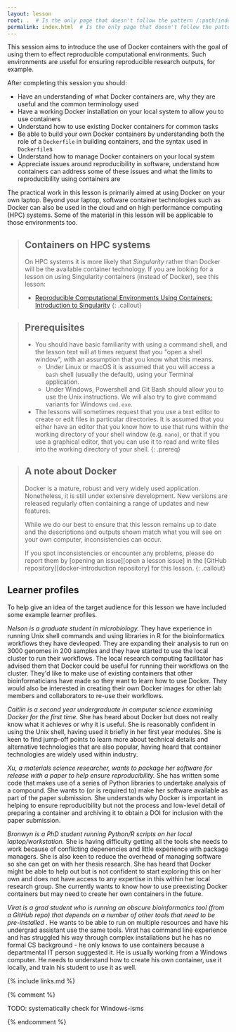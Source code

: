 ```yaml
---
layout: lesson
root: .  # Is the only page that doesn't follow the pattern /:path/index.html
permalink: index.html  # Is the only page that doesn't follow the pattern /:path/index.html
---
```

This session aims to introduce the use of Docker containers with the goal of using them to effect reproducible computational environments. Such environments are useful for ensuring reproducible research outputs, for example.

After completing this session you should:
- Have an understanding of what Docker containers are, why they are useful
  and the common terminology used
- Have a working Docker installation on your local system to allow you to
  use containers
- Understand how to use existing Docker containers for common tasks
- Be able to build your own Docker containers by understanding both the role
  of a `Dockerfile` in building containers, and the syntax used in `Dockerfile`s
- Understand how to manage Docker containers on your local system
- Appreciate issues around reproducibility in software, understand how 
  containers can address some of these issues and what the limits to
  reproducibility using containers are

The practical work in this lesson is primarily aimed at using Docker on your own laptop. Beyond your laptop, software container technologies such as Docker can also be used in the cloud and on high performance computing (HPC) systems. Some of the material in this lesson will be applicable to those environments too.

> ## Containers on HPC systems
> On HPC systems it is more likely that *Singularity* rather than Docker will be the available container technology.
> If you are looking for a lesson on using Singularity containers (instead of Docker), see this lesson:
> * [Reproducible Computational Environments Using Containers: Introduction to Singularity](https://carpentries-incubator.github.io/singularity-introduction/)
{: .callout}

> ## Prerequisites
>
> - You should have basic familiarity with using a command shell, and the lesson text will at times request that you "open a shell window", with an assumption that you know what this means.
>   - Under Linux or macOS it is assumed that you will access a `bash` shell (usually the default), using your Terminal application.
>   - Under Windows, Powershell and Git Bash should allow you to use the Unix instructions. We will also try to give command variants for Windows `cmd.exe`.
> - The lessons will sometimes request that you use a text editor to create or edit files in particular directories. It is assumed that you either have an editor that you know how to use that runs within the working directory of your shell window (e.g. `nano`), or that if you use a graphical editor, that you can use it to read and write files into the working directory of your shell.
{: .prereq}

> ## A note about Docker
>
> Docker is a mature, robust and very widely used application. Nonetheless,
> it is still under extensive development. New versions are released regularly
> often containing a range of updates and new features.
>
> While we do our best to ensure that this lesson remains up to date and the
> descriptions and outputs shown match what you will see on your own computer,
> inconsistencies can occur.
> 
> If you spot inconsistencies or encounter any problems, please do report them
> by [opening an issue][open a lesson issue] in the [GitHub repository][docker-introduction repository] 
> for this lesson.
{: .callout}

## Learner profiles

To help give an idea of the target audience for this lesson we have included 
some example learner profiles.

*Nelson is a graduate student in microbiology.* They have experience in running Unix shell
commands and using libraries in R for the bioinformatics workflows they have devleoped.
They are expanding their analysis to run on 3000 genomes in 200 samples and they have
started to use the local cluster to run their workflows. The local research computing
facilitator has advised them that Docker could be useful for running their workflows on
the cluster. They'd like to make use of existing containers that other bioinformaticians
have made so they want to learn how to use Docker. They would also be interested in
creating their own Docker images for other lab members and collaborators to re-use their
workflows.

*Caitlin is a second year undergraduate in computer science examining Docker for the first
time.* She has heard about Docker but does not really know what it achieves or why it is
useful. She is reasonably confident in using the Unix shell, having used it briefly in
her first year modules. She is keen to find jump-off points to learn more about technical
details and alternative technologies that are also popular, having heard that container
technologies are widely used within industry.

*Xu, a materials science researcher, wants to package her software for release with
a paper to help ensure reproducibility.* She has written some code that makes use of a
series of Python libraries to undertake analysis of a compound. She wants to (or is
required to) make her software available as part of the paper submission. She
understands why Docker is important in helping to ensure reproducibility but not the
process and low-level detail of preparing a container and archiving it to obtain a DOI
for inclusion with the paper submission.

*Bronwyn is a PhD student running Python/R scripts on her local laptop/workstation.*
She is having difficulty getting all the tools she needs to work because of conflicting
depenencies and little experience with package managers. She is also keen to reduce
the overhead of managing software so she can get on with her thesis research. She has
heard that Docker might be able to help out but is not confident to start exploring
this on her own and does not have access to any expertise in this within her local
research group. She currently wants to know how to use preexisting Docker containers
but may need to create her own containers in the future.

*Virat is a grad student who is running an obscure bioinformatics tool (from a GitHub
repo) that depends on a number of other tools that need to be pre-installed .* He wants to be able to
run on multiple resources and have his undergrad assistant use the same tools. Virat
has command line experience and has struggled his way through complex installations
but he has no formal CS background - he only knows to use containers because a departmental
IT person suggested it. He is usually working from a Windows computer. He needs to
understand how to create his own container, use it locally, and train his student
to use it as well. 

{% include links.md %}

{% comment %}

TODO: systematically check for Windows-isms

<!--  LocalWords:  prereq links.md endcomment
 -->
{% endcomment %}

